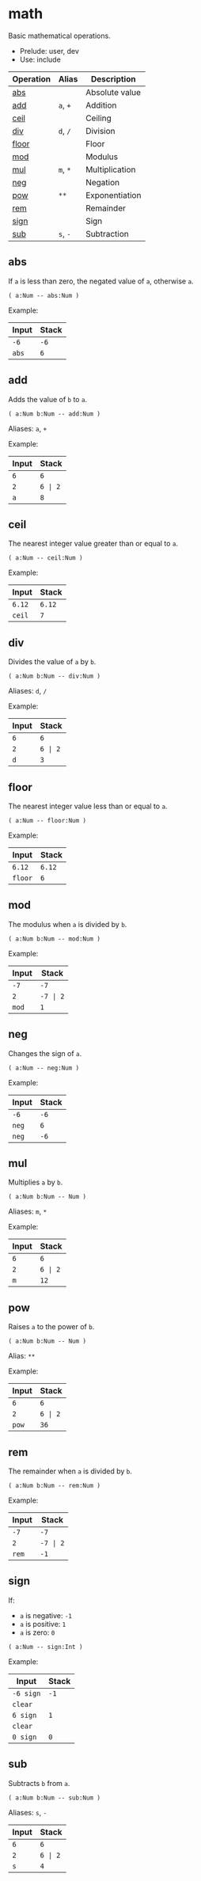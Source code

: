 # math

Basic mathematical operations.

- Prelude: user, dev
- Use: include

| Operation               | Alias    | Description
|-------------------------|----------|------------
| [abs](#abs)             |          | Absolute value
| [add](#add)             | `a`, `+` | Addition
| [ceil](#ceil)           |          | Ceiling
| [div](#div)             | `d`, `/` | Division
| [floor](#floor)         |          | Floor
| [mod](#mod)             |          | Modulus
| [mul](#mul)             | `m`, `*` | Multiplication
| [neg](#neg)             |          | Negation
| [pow](#pow)             | `**`     | Exponentiation
| [rem](#rem)             |          | Remainder
| [sign](#sign)           |          | Sign
| [sub](#sub)             | `s`, `-` | Subtraction


## abs

If `a` is less than zero, the negated value of `a`, otherwise `a`.

    ( a:Num -- abs:Num )

Example:

| Input   | Stack
|---------|-------------|
| `-6`    | `-6`
| `abs`   | `6`


## add

Adds the value of `b` to `a`.

    ( a:Num b:Num -- add:Num )

Aliases: `a`, `+`

Example:

| Input   | Stack
|---------|-------------|
| `6`     | `6`
| `2`     | `6 \| 2`
| `a`     | `8`


## ceil

The nearest integer value greater than or equal to `a`.

    ( a:Num -- ceil:Num )

Example:

| Input   | Stack
|---------|-------------|
| `6.12`  | `6.12`
| `ceil`  | `7`


## div

Divides the value of `a` by `b`.

    ( a:Num b:Num -- div:Num )

Aliases: `d`, `/`

Example:

| Input   | Stack
|---------|-------------|
| `6`     | `6`
| `2`     | `6 \| 2`
| `d`     | `3`


## floor

The nearest integer value less than or equal to `a`.

    ( a:Num -- floor:Num )

Example:

| Input   | Stack
|---------|-------------|
| `6.12`  | `6.12`
| `floor`  | `6`


## mod

The modulus when `a` is divided by `b`.

    ( a:Num b:Num -- mod:Num )

Example:

| Input   | Stack
|---------|-------------|
| `-7`    | `-7`
| `2`     | `-7 \| 2`
| `mod`   | `1`


## neg

Changes the sign of `a`.

    ( a:Num -- neg:Num )

Example:

| Input   | Stack
|---------|-------------|
| `-6`    | `-6`
| `neg`   | `6`
| `neg`   | `-6`


## mul

Multiplies `a` by `b`.

    ( a:Num b:Num -- Num )

Aliases: `m`, `*`

Example:

| Input   | Stack
|---------|-------------|
| `6`     | `6`
| `2`     | `6 \| 2`
| `m`     | `12`


## pow

Raises `a` to the power of `b`.

    ( a:Num b:Num -- Num )

Alias: `**`

Example:

| Input   | Stack
|---------|-------------|
| `6`     | `6`
| `2`     | `6 \| 2`
| `pow`   | `36`


## rem

The remainder when `a` is divided by `b`.

    ( a:Num b:Num -- rem:Num )

Example:

| Input   | Stack
|---------|-------------|
| `-7`    | `-7`
| `2`     | `-7 \| 2`
| `rem`   | `-1`


## sign

If:

* `a` is negative: `-1`
* `a` is positive: `1`
* `a` is zero: `0`

```
( a:Num -- sign:Int )
```

Example:

| Input     | Stack
|-----------|-------------|
| `-6 sign` | `-1`
| `clear`   |
| `6 sign`  | `1`
| `clear`   |
| `0 sign`  | `0`


## sub

Subtracts `b` from `a`.

    ( a:Num b:Num -- sub:Num )

Aliases: `s`, `-`

| Input         | Stack
|---------------|-------------|
| `6`           | `6`
| `2`           | `6 \| 2`
| `s`           | `4`